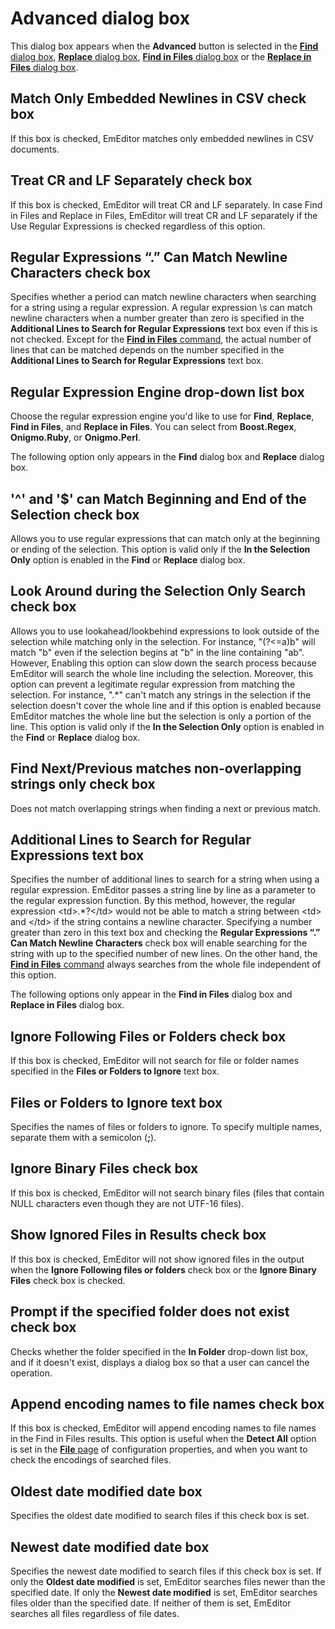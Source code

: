 # Advanced dialog box

This dialog box appears when the **Advanced** button is selected in the [**Find** dialog box](../find/index), [**Replace** dialog box](../replace/index), [**Find in Files** dialog box](../find_in_files/index) or the [**Replace in Files** dialog box](../replace_in_files/index).

## Match Only Embedded Newlines in CSV check box

If this box is checked, EmEditor matches only embedded newlines in CSV documents.

## Treat CR and LF Separately check box

If this box is checked, EmEditor will treat CR and LF separately. In case Find in Files and Replace in Files, EmEditor will treat CR and LF separately if the Use Regular Expressions is checked regardless of this option.

## Regular Expressions “.” Can Match Newline Characters check box

Specifies whether a period can match newline characters when searching for a string using a regular expression. A regular expression \\s can match newline characters when a number greater than zero is specified in the **Additional Lines to Search for Regular Expressions** text box even if this is not checked. Except for the [**Find in Files** command](../../cmd/search/grep), the actual number of lines that can be matched depends on the number specified in the **Additional Lines to Search for Regular Expressions** text box.

## Regular Expression Engine drop-down list box

Choose the regular expression engine you'd like to use for **Find**, **Replace**, **Find in Files**, and **Replace in Files**. You can select from **Boost.Regex**, **Onigmo.Ruby**, or **Onigmo.Perl**.

The following option only appears in the **Find** dialog box and **Replace** dialog box.

## '^' and '$' can Match Beginning and End of the Selection check box

Allows you to use regular expressions that can match only at the beginning or ending of the selection. This option is valid only if the **In the Selection Only** option is enabled in the **Find** or **Replace** dialog box.

## Look Around during the Selection Only Search check box

Allows you to use lookahead/lookbehind expressions to look outside of the selection while matching only in the selection. For instance, "(?\<=a)b" will match "b" even if the selection begins at "b" in the line containing "ab". However, Enabling this option can slow down the search process because EmEditor will search the whole line including the selection. Moreover, this option can prevent a legitimate regular expression from matching the selection. For instance, ".\*" can't match any strings in the selection if the selection doesn't cover the whole line and if this option is enabled because EmEditor matches the whole line but the selection is only a portion of the line. This option is valid only if the **In the Selection Only** option is enabled in the **Find** or **Replace** dialog box.

## Find Next/Previous matches non-overlapping strings only check box

Does not match overlapping strings when finding a next or previous match.

## Additional Lines to Search for Regular Expressions text box

Specifies the number of additional lines to search for a string when using a regular expression. EmEditor passes a string line by line as a parameter to the regular expression function. By this method, however, the regular expression \<td\>.\*?\</td\> would not be able to match a string between \<td\> and \</td\> if the string contains a newline character. Specifying a number greater than zero in this text box and checking the **Regular Expressions “.” Can Match Newline Characters** check box will enable searching for the string with up to the specified number of new lines. On the other hand, the [**Find in Files** command](../../cmd/search/grep) always searches from the whole file independent of this option.

The following options only appear in the **Find in Files** dialog box and **Replace in Files** dialog box.

## Ignore Following Files or Folders check box

If this box is checked, EmEditor will not search for file or folder names
specified in the **Files or Folders to Ignore**
text box.

## Files or Folders to Ignore text box

Specifies the names of files or folders to ignore. To specify multiple names,
separate them with a semicolon (**;**).

## Ignore Binary Files check box

If this box is checked, EmEditor will not search binary files (files that contain NULL characters even though they are not UTF-16 files).

## Show Ignored Files in Results check box

If this box is checked, EmEditor will not show ignored files in the output when the **Ignore Following files or folders** check box or the **Ignore Binary Files** check box is checked.

## Prompt if the specified folder does not exist check box

Checks whether the folder specified in the **In Folder** drop-down list box, and if it doesn't exist, displays a dialog box so that a user can cancel the operation.

## Append encoding names to file names check box

If this box is checked, EmEditor will append encoding names to file names in the Find in Files results. This option is useful when the **Detect All** option is set in the [**File** page](../properties/file/index) of configuration properties, and when you want to check the encodings of searched files.

## Oldest date modified date box

Specifies the oldest date modified to search files if this check box is set.

## Newest date modified date box

Specifies the newest date modified to search files if this check box is set. If only the **Oldest date modified** is set, EmEditor searches files newer than the specified date. If only the **Newest date modified** is set, EmEditor searches files older than the specified date. If neither of them is set, EmEditor searches all files regardless of file dates.

